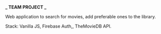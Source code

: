 **_ TEAM PROJECT _**

Web application to search for movies, add preferable ones to the library.

Stack: Vanilla JS, Firebase Auth,, TheMovieDB API.
